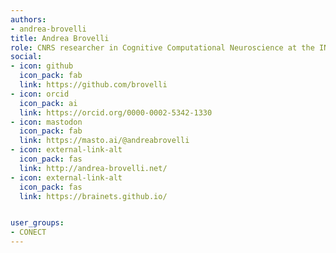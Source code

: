 ```yaml
---
authors:
- andrea-brovelli
title: Andrea Brovelli
role: CNRS researcher in Cognitive Computational Neuroscience at the INT
social:
- icon: github
  icon_pack: fab
  link: https://github.com/brovelli
- icon: orcid
  icon_pack: ai
  link: https://orcid.org/0000-0002-5342-1330
- icon: mastodon
  icon_pack: fab
  link: https://masto.ai/@andreabrovelli
- icon: external-link-alt
  icon_pack: fas
  link: http://andrea-brovelli.net/
- icon: external-link-alt
  icon_pack: fas
  link: https://brainets.github.io/


user_groups:
- CONECT
---
```

